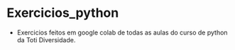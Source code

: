 # Exercicios_python

- Exercicios feitos em google colab de todas as aulas do curso de python  da Toti Diversidade.
